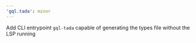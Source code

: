 ```yaml
---
'gql.tada': minor
---
```


Add CLI entrypoint `gql-tada` capable of generating the types file without the LSP running

